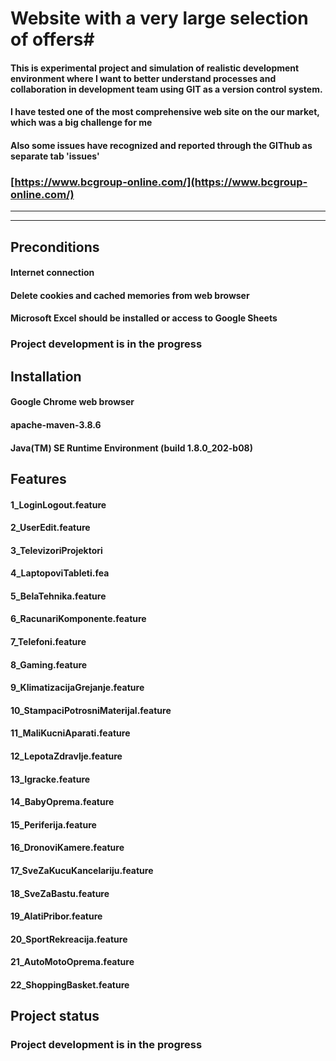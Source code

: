 # Website with a very large selection of offers#
#### This is experimental project and simulation of realistic development environment where I want to better understand processes and collaboration in development team using GIT as a version control system.
#### I have tested one of the most comprehensive web site on the our market, which was a big challenge for me ####
#### Also some issues have recognized and reported through the GIThub as separate tab 'issues' ####
### [https://www.bcgroup-online.com/](https://www.bcgroup-online.com/) ###
***
***
## Preconditions
#### Internet connection ####
#### Delete cookies and cached memories from web browser ####
#### Microsoft Excel should be installed or access to Google Sheets ###

### Project development is in the progress

## Installation

#### Google Chrome web browser ####
#### apache-maven-3.8.6 ####
#### Java(TM) SE Runtime Environment (build 1.8.0_202-b08) ####
## Features ##

#### 1_LoginLogout.feature ####
#### 2_UserEdit.feature ####
#### 3_TelevizoriProjektori ####
#### 4_LaptopoviTableti.fea ####
#### 5_BelaTehnika.feature ####
#### 6_RacunariKomponente.feature ####
#### 7_Telefoni.feature ####
#### 8_Gaming.feature ####
#### 9_KlimatizacijaGrejanje.feature ####
#### 10_StampaciPotrosniMaterijal.feature ####
#### 11_MaliKucniAparati.feature ####
#### 12_LepotaZdravlje.feature ####
#### 13_Igracke.feature ####
#### 14_BabyOprema.feature ####
#### 15_Periferija.feature ####
#### 16_DronoviKamere.feature ####
#### 17_SveZaKucuKancelariju.feature ####
#### 18_SveZaBastu.feature ####
#### 19_AlatiPribor.feature ####
#### 20_SportRekreacija.feature ####
#### 21_AutoMotoOprema.feature ####
#### 22_ShoppingBasket.feature ####

## Project status

### Project development is in the progress

